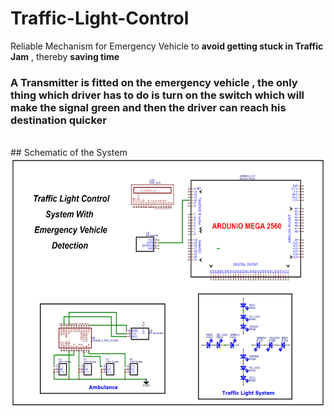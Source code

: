 # Traffic-Light-Control
Reliable Mechanism for Emergency Vehicle to <b>avoid getting stuck in Traffic Jam</b> , thereby <b>saving time </b>

### A Transmitter is fitted on the emergency vehicle , the only thing which driver has to do is turn on the switch which will make the signal green and then the driver can reach his destination quicker

<br>
## Schematic of the System 
<br>
<img src ="Schematic Traffic Light Control System.png" alt"#" width="800px" height="400px">
<br>
